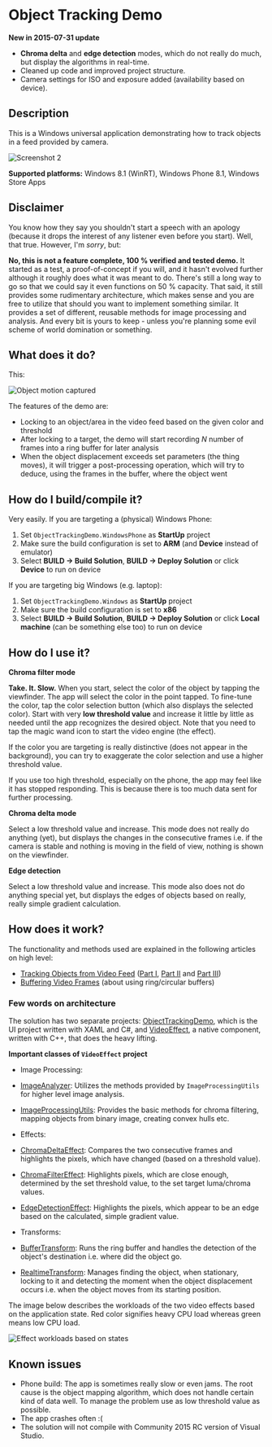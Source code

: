 # Object Tracking Demo #

**New in 2015-07-31 update**

* **Chroma delta** and **edge detection** modes, which do not really do much,
  but display the algorithms in real-time.
* Cleaned up code and improved project structure.
* Camera settings for ISO and exposure added (availability based on device).


## Description ##

This is a Windows universal application demonstrating how to track objects in a
feed provided by camera.

![Screenshot 2](https://raw.githubusercontent.com/tompaana/object-tracking-demo/master/Doc/OTDScreenshot3Small.png)

**Supported platforms:** Windows 8.1 (WinRT), Windows Phone 8.1, Windows Store Apps


## Disclaimer ##

You know how they say you shouldn't start a speech with an apology (because it
drops the interest of any listener even before you start). Well, that true.
However, I'm *sorry*, but:

   **No, this is not a feature complete, 100 % verified and tested demo.** It
   started as a test, a proof-of-concept if you will, and it hasn't evolved
   further although it roughly does what it was meant to do. There's still a
   long way to go so that we could say it even functions on 50 % capacity.
   That said, it still provides some rudimentary architecture, which makes
   sense and you are free to utilize that should you want to implement something
   similar. It provides a set of different, reusable methods for image
   processing and analysis. And every bit is yours to keep - unless you're
   planning some evil scheme of world domination or something.


## What does it do? ##

This:

![Object motion captured](https://raw.githubusercontent.com/tompaana/object-tracking-demo/master/Doc/ObjectMotionCapturedScaled.png)

The features of the demo are:

* Locking to an object/area in the video feed based on the given color and
  threshold
* After locking to a target, the demo will start recording *N* number of frames
  into a ring buffer for later analysis
* When the object displacement exceeds set parameters (the thing moves), it will
  trigger a post-processing operation, which will try to deduce, using the
  frames in the buffer, where the object went
  

## How do I build/compile it? ##

Very easily. If you are targeting a (physical) Windows Phone:

1. Set `ObjectTrackingDemo.WindowsPhone` as **StartUp** project
2. Make sure the build configuration is set to **ARM** (and **Device** instead of emulator)
3. Select **BUILD -> Build Solution**, **BUILD -> Deploy Solution** or click **Device** to run on device

If you are targeting big Windows (e.g. laptop):

1. Set `ObjectTrackingDemo.Windows` as **StartUp** project
2. Make sure the build configuration is set to **x86**
3. Select **BUILD -> Build Solution**, **BUILD -> Deploy Solution** or click **Local machine** (can be something else too) to run on device


## How do I use it? ##

**Chroma filter mode**

**Take. It. Slow.** When you start, select the color of the object by tapping
the viewfinder. The app will select the color in the point tapped. To fine-tune
the color, tap the color selection button (which also displays the selected
color). Start with very **low threshold value** and increase it little by little
as needed until the app recognizes the desired object. Note that you need to
tap the magic wand icon to start the video engine (the effect).

If the color you are targeting is really distinctive (does not appear in the
background), you can try to exaggerate the color selection and use a higher
threshold value.

If you use too high threshold, especially on the phone, the app may feel like
it has stopped responding. This is because there is too much data sent for
further processing.

**Chroma delta mode**

Select a low threshold value and increase. This mode does not really do
anything (yet), but displays the changes in the consecutive frames i.e. if the
camera is stable and nothing is moving in the field of view, nothing is shown
on the viewfinder.

**Edge detection**

Select a low threshold value and increase. This mode also does not do anything
special yet, but displays the edges of objects based on really, really simple
gradient calculation.


## How does it work? ##

The functionality and methods used are explained in the following articles
on high level:

* [Tracking Objects from Video Feed](http://tomipaananen.azurewebsites.net/?p=361) ([Part I](http://tomipaananen.azurewebsites.net/?p=361), [Part II](http://tomipaananen.azurewebsites.net/?p=481) and [Part III](http://tomipaananen.azurewebsites.net/?p=581))
* [Buffering Video Frames](http://juhana.cloudapp.net/?p=181) (about using ring/circular buffers)


### Few words on architecture ###

The solution has two separate projects:
[ObjectTrackingDemo](https://github.com/tompaana/object-tracking-demo/tree/master/ObjectTrackingDemo/ObjectTrackingDemo.Shared),
which is the UI project written with XAML and C#, and
[VideoEffect](https://github.com/tompaana/object-tracking-demo/tree/master/VideoEffect/VideoEffect.Shared),
a native component, written with C++, that does the heavy lifting.

**Important classes of `VideoEffect` project**

* Image Processing:
 * [ImageAnalyzer](https://github.com/tompaana/object-tracking-demo/blob/master/VideoEffect/VideoEffect.Shared/ImageProcessing/ImageAnalyzer.h): Utilizes the methods provided by `ImageProcessingUtils` for higher level image analysis.
 * [ImageProcessingUtils](https://github.com/tompaana/object-tracking-demo/blob/master/VideoEffect/VideoEffect.Shared/ImageProcessing/ImageProcessingUtils.h): Provides the basic methods for chroma filtering, mapping objects from binary image, creating convex hulls etc.

* Effects:
 * [ChromaDeltaEffect](https://github.com/tompaana/object-tracking-demo/blob/master/VideoEffect/VideoEffect.Shared/Effects/ChromaDeltaEffect.h): Compares the two consecutive frames and highlights the pixels, which have changed (based on a threshold value).
 * [ChromaFilterEffect](https://github.com/tompaana/object-tracking-demo/blob/master/VideoEffect/VideoEffect.Shared/Effects/ChromaFilterEffect.h): Highlights pixels, which are close enough, determined by the set threshold value, to the set target luma/chroma values.
 * [EdgeDetectionEffect](https://github.com/tompaana/object-tracking-demo/blob/master/VideoEffect/VideoEffect.Shared/Effects/EdgeDetectionEffect.h): Highlights the pixels, which appear to be an edge based on the calculated, simple gradient value.

* Transforms:
 * [BufferTransform](https://github.com/tompaana/object-tracking-demo/blob/master/VideoEffect/VideoEffect.Shared/Transforms/BufferTransform.h): Runs the ring buffer and handles the detection of the object's destination i.e. where did the object go.
 * [RealtimeTransform](https://github.com/tompaana/object-tracking-demo/blob/master/VideoEffect/VideoEffect.Shared/Transforms/RealtimeTransform.h): Manages finding the object, when stationary, locking to it and detecting the moment when the object displacement occurs i.e. when the object moves from its starting position.

The image below describes the workloads of the two video effects based on the
application state. Red color signifies heavy CPU load whereas green means low
CPU load.

![Effect workloads based on states](https://raw.githubusercontent.com/tompaana/object-tracking-demo/master/Doc/EffectWorkloadsBasedOnState.png)


## Known issues ##

* Phone build: The app is sometimes really slow or even jams. The root cause is
  the object mapping algorithm, which does not handle certain kind of data well.
  To manage the problem use as low threshold value as possible.
* The app crashes often :(
* The solution will not compile with Community 2015 RC version of Visual Studio.
